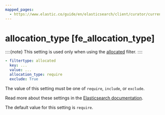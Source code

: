 ```yaml
---
mapped_pages:
  - https://www.elastic.co/guide/en/elasticsearch/client/curator/current/fe_allocation_type.html
---
```


# allocation_type [fe_allocation_type]

::::{note}
This setting is used only when using the [allocated](/reference/filtertype_allocated.md) filter.
::::


```yaml
- filtertype: allocated
  key: ...
  value: ...
  allocation_type: require
  exclude: True
```

The value of this setting must be one of `require`, `include`, or `exclude`.

Read more about these settings in the [Elasticsearch documentation](http://www.elastic.co/guide/en/elasticsearch/reference/8.15/shard-allocation-filtering.html).

The default value for this setting is `require`.

